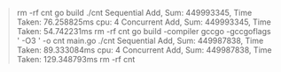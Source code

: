 > rm -rf cnt
> go build
> ./cnt
Sequential Add, Sum: 449993345,  Time Taken: 76.258825ms
cpu: 4
Concurrent Add, Sum: 449993345,  Time Taken: 54.742231ms
> rm -rf cnt
> go build -compiler gccgo -gccgoflags ' -O3 ' -o cnt main.go
> ./cnt
Sequential Add, Sum: 449987838,  Time Taken: 89.333084ms
cpu: 4
Concurrent Add, Sum: 449987838,  Time Taken: 129.348793ms
> rm -rf cnt
